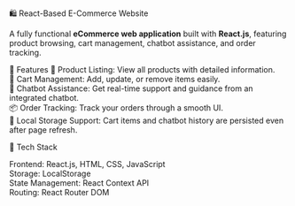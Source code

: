  🛍️ React-Based E-Commerce Website

A fully functional **eCommerce web application** built with **React.js**, featuring product browsing, cart management, chatbot assistance, and order tracking.

 🚀 Features
🛒 Product Listing: View all products with detailed information.  
🧺 Cart Management: Add, update, or remove items easily.  
🤖 Chatbot Assistance: Get real-time support and guidance from an integrated chatbot.  
📦 Order Tracking: Track your orders through a smooth UI.  
💾 Local Storage Support: Cart items and chatbot history are persisted even after page refresh.  




🧰 Tech Stack

Frontend: React.js, HTML, CSS, JavaScript  
Storage: LocalStorage  
State Management: React Context API  
Routing: React Router DOM  
